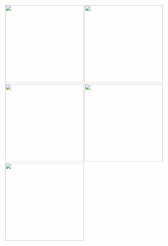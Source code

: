 <img src="https://github.com/KirtanNarola13/kriyonaecommerce/assets/133342879/ea6e4516-cf91-4fce-ab84-ad5cffea4751" width="250">
<img src="https://github.com/KirtanNarola13/kriyonaecommerce/assets/133342879/4722134b-c4a0-4b38-94c7-190677977835" width="250">
<img src="https://github.com/KirtanNarola13/kriyonaecommerce/assets/133342879/00d6b841-1116-4891-9be7-18d0f1de5cae" width="250">
<img src="https://github.com/KirtanNarola13/kriyonaecommerce/assets/133342879/ec81a44c-0e06-4b9e-86cc-5dfdfbc74aa9" width="250">
<img src="https://github.com/KirtanNarola13/kriyonaecommerce/assets/133342879/f8345b45-712d-4889-979a-c2ed180abced" width="250">
